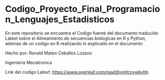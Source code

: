 # Codigo_Proyecto_Final_Programacion_Lenguajes_Estadisticos
En este repositorio se encuentra el Codigo fuente del documento traducido Latext sobre el Alineamiento de secuencias biologicas en R y Python, ademas de un codigo en R realizando lo explicado en el documento

Hecho por: Ronald Mateo Ceballos Lozano

Ingenieria Mecatronica

Link del codigo Latext:
https://www.overleaf.com/read/bymfcnywbyhh


